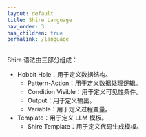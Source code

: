 ```yaml
---
layout: default
title: Shire Language
nav_order: 3
has_children: true
permalink: /language
---
```


Shire 语法由三部分组成：

- Hobbit Hole：用于定义数据结构。
  - Pattern-Action：用于定义数据处理逻辑。
  - Condition Visible：用于定义可见性条件。
  - Output：用于定义输出。
  - Variable：用于定义过程变量。
- Template：用于定义 LLM 模板。
  - Shire Template：用于定义代码生成模板。
